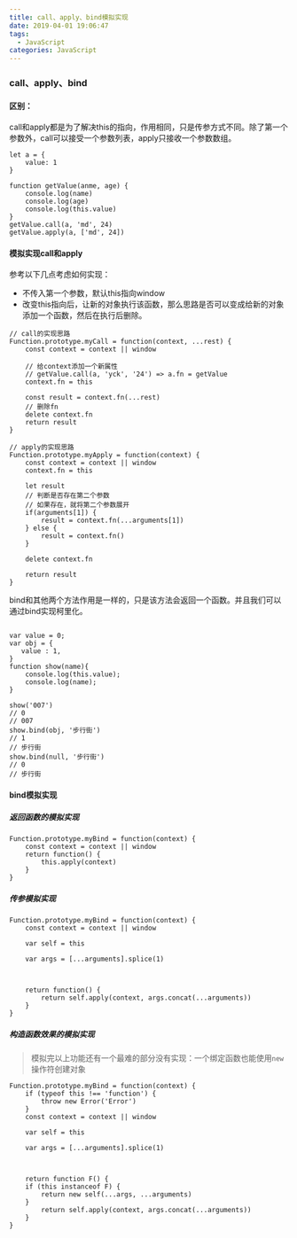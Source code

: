 ```yaml
---
title: call、apply、bind模拟实现
date: 2019-04-01 19:06:47
tags:
  - JavaScript
categories: JavaScript
---
```

### call、apply、bind
#### 区别：
call和apply都是为了解决this的指向，作用相同，只是传参方式不同。除了第一个参数外，call可以接受一个参数列表，apply只接收一个参数数组。

```
let a = {
    value: 1
}

function getValue(anme, age) {
    console.log(name)
    console.log(age)
    console.log(this.value)
}
getValue.call(a, 'md', 24)
getValue.apply(a, ['md', 24])
```

#### 模拟实现call和apply
参考以下几点考虑如何实现：
* 不传入第一个参数，默认this指向window
* 改变this指向后，让新的对象执行该函数，那么思路是否可以变成给新的对象添加一个函数，然后在执行后删除。

```
// call的实现思路
Function.prototype.myCall = function(context, ...rest) {
    const context = context || window
    
    // 给context添加一个新属性
    // getValue.call(a, 'yck', '24') => a.fn = getValue
    context.fn = this

    const result = context.fn(...rest)
    // 删除fn
    delete context.fn
    return result
}
```
```
// apply的实现思路
Function.prototype.myApply = function(context) {
    const context = context || window
    context.fn = this
    
    let result
    // 判断是否存在第二个参数
    // 如果存在，就将第二个参数展开
    if(arguments[1]) {
        result = context.fn(...arguments[1])
    } else {
        result = context.fn()
    }
    
    delete context.fn
    
    return result
}
```

bind和其他两个方法作用是一样的，只是该方法会返回一个函数。并且我们可以通过bind实现柯里化。

```

var value = 0;
var obj = {
   value : 1,
}
function show(name){
    console.log(this.value);
    console.log(name);
}

show('007') 
// 0
// 007
show.bind(obj, '步行街')
// 1
// 步行街
show.bind(null, '步行街')
// 0
// 步行街

```
#### bind模拟实现


##### 返回函数的模拟实现
```
Function.prototype.myBind = function(context) {
    const context = context || window
    return function() {
        this.apply(context)
    }
}

```
##### 传参模拟实现
```
Function.prototype.myBind = function(context) {
    const context = context || window
    
    var self = this
    
    var args = [...arguments].splice(1)
    
    
    
    return function() {
        return self.apply(context, args.concat(...arguments))
    }
}

```

##### 构造函数效果的模拟实现
>模拟完以上功能还有一个最难的部分没有实现：一个绑定函数也能使用`new`操作符创建对象

```
Function.prototype.myBind = function(context) {
    if (typeof this !== 'function') {
        throw new Error('Error')
    }
    const context = context || window
    
    var self = this
    
    var args = [...arguments].splice(1)
    
    
    
    return function F() {
    if (this instanceof F) {
        return new self(...args, ...arguments)
    }
        return self.apply(context, args.concat(...arguments))
    }
}
```